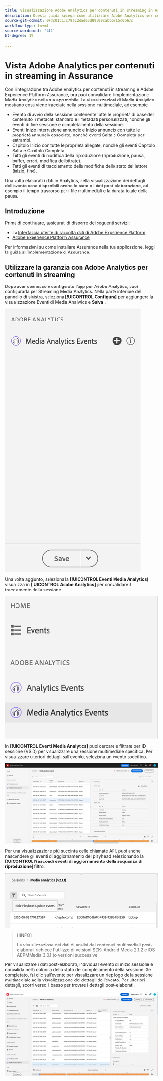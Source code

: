 ```yaml
---
title: Visualizzazione Adobe Analytics per contenuti in streaming in Assurance
description: Questa guida spiega come utilizzare Adobe Analytics per contenuti in streaming con Adobe Experience Platform Assurance.
source-git-commit: 07dc01c11c79ac2dad05d89309cabb5715c0b63c
workflow-type: tm+mt
source-wordcount: '412'
ht-degree: 1%

---
```



# Vista Adobe Analytics per contenuti in streaming in Assurance

Con l’integrazione tra Adobe Analytics per contenuti in streaming e Adobe Experience Platform Assurance, ora puoi convalidare l’implementazione Media Analytics nella tua app mobile. Le visualizzazioni di Media Analytics mostrano cosa viene tracciato nella sessione multimediale, ad esempio:

- Evento di avvio della sessione contenente tutte le proprietà di base del contenuto, i metadati standard e i metadati personalizzati, nonché gli eventi di fine sessione e completamento della sessione.
- Eventi Inizio interruzione annuncio e Inizio annuncio con tutte le proprietà annuncio associate, nonché eventi Salta e Completa per entrambi.
- Capitolo Inizio con tutte le proprietà allegate, nonché gli eventi Capitolo Salta e Capitolo Completa.
- Tutti gli eventi di modifica della riproduzione (riproduzione, pausa, buffer, errori, modifica del bitrate).
- Tutti gli eventi di tracciamento delle modifiche dello stato del lettore (inizio, fine).

Una volta elaborati i dati in Analytics, nella visualizzazione dei dettagli dell’evento sono disponibili anche lo stato e i dati post-elaborazione, ad esempio il tempo trascorso per i file multimediali e la durata totale della pausa.

## Introduzione

Prima di continuare, assicurati di disporre dei seguenti servizi:

- La [Interfaccia utente di raccolta dati di Adobe Experience Platform](https://experience.adobe.com/#/data-collection/)
- [Adobe Experience Platform Assurance](https://experience.adobe.com/assurance)

Per informazioni su come installare Assurance nella tua applicazione, leggi la [guida all’implementazione di Assurance](../tutorials/implement-assurance.md).

## Utilizzare la garanzia con Adobe Analytics per contenuti in streaming

Dopo aver connesso e configurato l’app per Adobe Analytics, puoi configurarla per Streaming Media Analytics. Nella parte inferiore del pannello di sinistra, seleziona **[!UICONTROL Configura]** per aggiungere la visualizzazione Eventi di Media Analytics e **Salva** .

![Configurare gli](./images/adobe-analytics-streaming-media/configure.png)

Una volta aggiunto, seleziona la **[!UICONTROL Eventi Media Analytics]** visualizza in **[!UICONTROL Adobe Analytics]** per convalidare il tracciamento della sessione.

![Seleziona](./images/adobe-analytics-streaming-media/select.png)

In **[!UICONTROL Eventi Media Analytics]** puoi cercare e filtrare per ID sessione (VSID) per visualizzare una sessione multimediale specifica. Per visualizzare ulteriori dettagli sull’evento, seleziona un evento specifico.

![Eventi multimediali](./images/adobe-analytics-streaming-media/media-events.png)

Per una visualizzazione più succinta delle chiamate API, puoi anche nascondere gli eventi di aggiornamento del playhead selezionando la **[!UICONTROL Nascondi eventi di aggiornamento della sequenza di riproduzione]** filtro.

![Nascondi sequenza di riproduzione](./images/adobe-analytics-streaming-media/hide-playhead.png)

>[!INFO]
>
>La visualizzazione dei dati di analisi dei contenuti multimediali post-elaborati richiede l&#39;utilizzo di versioni SDK: Android Media 2.1.2 e iOS AEPMMedia 3.0.1 (o versioni successive)

Per visualizzare i dati post-elaborati, individua l’evento di inizio sessione e convalida nella colonna dello stato del completamento della sessione. Se completato, fai clic sull’evento per visualizzare un riepilogo della sessione multimediale nella visualizzazione dei dettagli dell’evento. Per ulteriori dettagli, scorri verso il basso per trovare i dettagli post-elaborati.

![Visualizzazione post-elaborazione](./images/adobe-analytics-streaming-media/post-processed-view.png)
